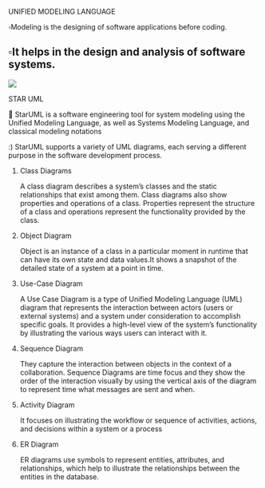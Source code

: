 UNIFIED MODELING LANGUAGE

▫️Modeling is the designing of software applications before coding.

▫️It helps in the design and analysis of software systems.
-----------------------------------------------------------------------------------------------------------------------------------------------------------------------------------------
![](https://cdn.icon-icons.com/icons2/1381/PNG/128/staruml_94078.png)

 STAR UML 

🔸 StarUML is a software engineering tool for system modeling using the Unified Modeling Language, as well as Systems Modeling Language, and classical modeling notations

:) StarUML supports a variety of UML diagrams, each serving a different purpose in the software development process.

1. Class Diagrams

   A class diagram describes a system’s classes and the static relationships that exist among them. Class diagrams also show properties and operations of a class. Properties represent the structure of a class and operations    represent the functionality provided by the class.

2. Object Diagram

   Object is an instance of a class in a particular moment in runtime that can have its own state and data values.It shows a snapshot of the detailed state of a system at a point in time.

3. Use-Case Diagram
   
   A Use Case Diagram is a type of Unified Modeling Language (UML) diagram that represents the interaction between actors (users or external systems) and a system under consideration to accomplish specific goals. It            provides a high-level view of the system’s functionality by illustrating the various ways users can interact with it.

4. Sequence Diagram

   They capture the interaction between objects in the context of a collaboration. Sequence Diagrams are time focus and they show the order of the interaction visually by using the vertical axis of the diagram to represent     time what messages are sent and when. 
  
5. Activity Diagram

   It focuses on illustrating the workflow or sequence of activities, actions, and decisions within a system or a process

6. ER Diagram

   ER diagrams use symbols to represent entities, attributes, and relationships, which help to illustrate the relationships between the entities in the database.


   
